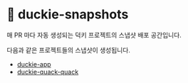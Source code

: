 # 📸 duckie-snapshots

매 PR 마다 자동 생성되는 덕키 프로젝트의 스냅샷 배포 공간입니다.

다음과 같은 프로젝트들의 스냅샷이 생성됩니다.

- [duckie-app](https://github.com/duckie-team/duckie-app)
- [duckie-quack-quack](https://github.com/duckie-team/duckie-quack-quack)